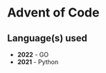 # Advent of Code

<!--- advent_readme_stars table --->

## Language(s) used
- **2022** - GO
- **2021** - Python